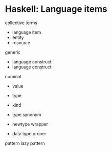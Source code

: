 # Haskell: Language items

collective terms
- language item
- entity
- resource

generic
- language construct
- language construct

nominal
- value
- type
- kind

- type synonym
- newtype wrapper
- data type proper

pattern
lazy pattern
